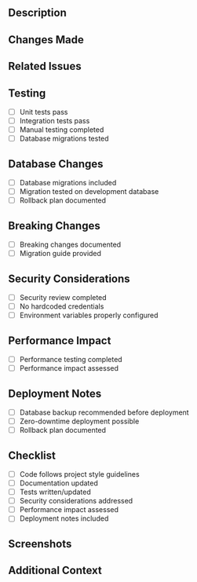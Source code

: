 ## Description

<!-- Please provide a clear and concise description of what this PR does -->

## Changes Made

<!-- List the specific changes made in this PR -->

## Related Issues

<!-- Link to any related issues or feature requests -->

## Testing

<!-- Describe the testing that has been done or is needed -->

- [ ] Unit tests pass
- [ ] Integration tests pass
- [ ] Manual testing completed
- [ ] Database migrations tested

## Database Changes

<!-- If this PR includes database changes, describe them here -->

- [ ] Database migrations included
- [ ] Migration tested on development database
- [ ] Rollback plan documented

## Breaking Changes

<!-- If this PR introduces breaking changes, describe them here -->

- [ ] Breaking changes documented
- [ ] Migration guide provided

## Security Considerations

<!-- If this PR affects security, describe the considerations -->

- [ ] Security review completed
- [ ] No hardcoded credentials
- [ ] Environment variables properly configured

## Performance Impact

<!-- If this PR affects performance, describe the impact -->

- [ ] Performance testing completed
- [ ] Performance impact assessed

## Deployment Notes

<!-- Any special deployment considerations -->

- [ ] Database backup recommended before deployment
- [ ] Zero-downtime deployment possible
- [ ] Rollback plan documented

## Checklist

- [ ] Code follows project style guidelines
- [ ] Documentation updated
- [ ] Tests written/updated
- [ ] Security considerations addressed
- [ ] Performance impact assessed
- [ ] Deployment notes included

## Screenshots

<!-- If applicable, add screenshots to help explain the changes -->

## Additional Context

<!-- Add any other context about the PR here -->